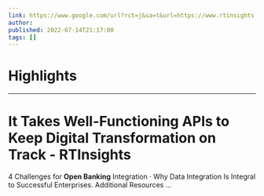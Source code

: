```yaml
---
link: https://www.google.com/url?rct=j&sa=t&url=https://www.rtinsights.com/it-takes-well-functioning-apis-to-keep-digital-transformation-on-track/&ct=ga&cd=CAIyHzVmNjkxZDEzNTU2NWU1MTc6Y29tLmJyOnB0OkJSOkw&usg=AOvVaw2Q-Xrp4ZOXoSdM7zJ93WyG
author:  
published: 2022-07-14T21:17:00
tags: []
---
```

# Highlights


---
# It Takes Well-Functioning APIs to Keep Digital Transformation on Track - RTInsights
4 Challenges for **Open Banking** Integration · Why Data Integration Is Integral to Successful Enterprises. Additional Resources ...